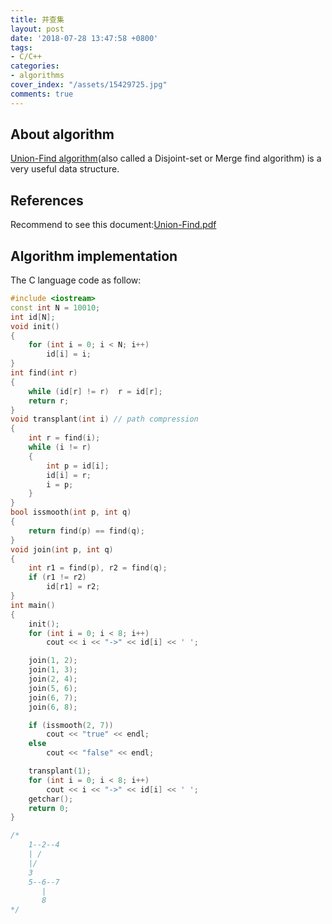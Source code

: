 ```yaml
---
title: 并查集
layout: post
date: '2018-07-28 13:47:58 +0800'
tags:
- C/C++
categories:
- algorithms
cover_index: "/assets/15429725.jpg"
comments: true
---
```


## About algorithm

[Union-Find algorithm](https://en.wikipedia.org/wiki/Disjoint-set_data_structure)(also called a Disjoint-set or Merge find algorithm) is a very useful data structure.

## References

Recommend to see this document:[Union-Find.pdf](https://www.cs.princeton.edu/~rs/AlgsDS07/01UnionFind.pdf)


## Algorithm implementation

The C language code as follow:

```cpp
#include <iostream>
const int N = 10010;
int id[N];
void init()
{
	for (int i = 0; i < N; i++)
		id[i] = i;
}
int find(int r)
{
	while (id[r] != r)	r = id[r];
	return r;
}
void transplant(int i) // path compression
{
	int r = find(i);
	while (i != r)
	{
		int p = id[i];
		id[i] = r;
		i = p;
	}
}
bool issmooth(int p, int q)
{
	return find(p) == find(q);
}
void join(int p, int q)
{
	int r1 = find(p), r2 = find(q);
	if (r1 != r2)
		id[r1] = r2;
}
int main()
{
	init();
	for (int i = 0; i < 8; i++)
		cout << i << "->" << id[i] << ' ';

	join(1, 2);
	join(1, 3);
	join(2, 4);
	join(5, 6);
	join(6, 7);
	join(6, 8);

	if (issmooth(2, 7))
		cout << "true" << endl;
	else
		cout << "false" << endl;

	transplant(1);
	for (int i = 0; i < 8; i++)
		cout << i << "->" << id[i] << ' ';
	getchar();
	return 0;
}

/*
	1--2--4
	| /
	|/
	3
	5--6--7
	   |
	   8
*/
```
